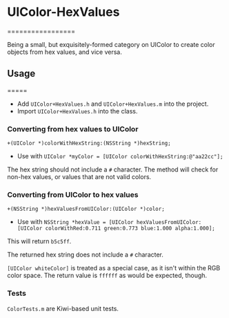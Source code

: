 # UIColor-HexValues
=================

Being a small, but exquisitely-formed category on UIColor to create color objects from hex values, and vice versa.

## Usage
=====

* Add `UIColor+HexValues.h` and `UIColor+HexValues.m` into the project.
* Import `UIColor+HexValues.h` into the class.

### Converting from hex values to UIColor

`+(UIColor *)colorWithHexString:(NSString *)hexString;`

* Use with `UIColor *myColor = [UIColor colorWithHexString:@"aa22cc"];`

The hex string should not include a `#` character.  The method will check for non-hex values, or values that are not valid colors.

### Converting from UIColor to hex values

`+(NSString *)hexValuesFromUIColor:(UIColor *)color;`

* Use with `NSString *hexValue = [UIColor hexValuesFromUIColor:[UIColor colorWithRed:0.711 green:0.773 blue:1.000 alpha:1.000];`
 
This will return `b5c5ff`.

The returned hex string does not include a `#` character.

`[UIColor whiteColor]` is treated as a special case, as it isn't within the RGB color space.  The return value is `ffffff` as would be expected, though.

### Tests

`ColorTests.m` are Kiwi-based unit tests.
